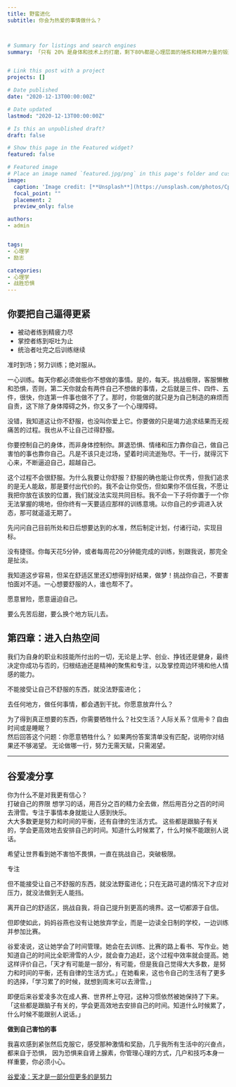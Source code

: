 ```yaml
---
title: 野蛮进化
subtitle: 你会为热爱的事情做什么？



# Summary for listings and search engines
summary: 「只有 20% 是身体和技术上的打磨，剩下80%都是心理层面的锤炼和精神力量的锻造」——在《野蛮进化》中，乔丹、科比等传奇运动员的训练师公开多年来守口如瓶的「野蛮进化 13 法则」，并教你运用这些法则，成为自己工作和生活的主宰。


# Link this post with a project
projects: []

# Date published
date: "2020-12-13T00:00:00Z"

# Date updated
lastmod: "2020-12-13T00:00:00Z"

# Is this an unpublished draft?
draft: false

# Show this page in the Featured widget?
featured: false

# Featured image
# Place an image named `featured.jpg/png` in this page's folder and customize its options here.
image:
  caption: 'Image credit: [**Unsplash**](https://unsplash.com/photos/CpkOjOcXdUY)'
  focal_point: ""
  placement: 2
  preview_only: false

authors:
- admin


tags:
- 心理学
- 励志

categories:
- 心理学
- 战胜恐惧
---
```




## 你要把自己逼得更紧

- 被动者练到精疲力尽
- 掌控者练到呕吐为止
- 统治者吐完之后训练继续


准时到场；努力训练；绝对服从。

一心训练。每天你都必须做些你不想做的事情。是的，每天。挑战极限，客服懒散和恐惧，否则，第二天你就会有两件自己不想做的事情，之后就是三件、四件、五件，很快，你连第一件事也做不了了。那时，你能做的就只是为自己制造的麻烦而自责，这下除了身体障碍之外，你又多了一个心理障碍。

没错，我知道这让你不舒服，也没叫你爱上它。你要做的只是竭力追求结果而无视痛苦的过程。我也从不让自己过得舒服。

你要控制自己的身体，而非身体控制你。屏退恐惧、情绪和压力靠你自己，做自己害怕的事也靠你自己。凡是不该只走过场，望着时间流逝殆尽。干一行，就得沉下心来，不断逼迫自己，超越自己。

这个过程不会很舒服。为什么我要让你舒服？舒服的确也能让你优秀，但我们追求的是无人能敌，那是要付出代价的。我不会让你受伤，但如果你不信任我，不愿让我把你放在该放的位置，我们就没法实现共同目标。我不会一下子将你置于一个你无法掌握的境地，但你终有一天要适应那样的训练意境。以你自己的步调进入状态，那可就遥遥无期了。

先问问自己目前所处和日后想要达到的水准，然后制定计划，付诸行动，实现目标。

没有捷径。你每天花5分钟，或者每周花20分钟能完成的训练，别跟我说，那完全是扯淡。

我知道这步容易，但呆在舒适区里还幻想得到好结果，做梦！挑战你自己，不要害怕面对不适。一心想要舒服的人，谁也帮不了。

愿意冒险，愿意逼迫自己。

要么先苦后甜，要么换个地方玩儿去。



## 第四章：进入白热空间

我们为自身的职业和技能所付出的一切，无论是上学、创业、挣钱还是健身，最终决定你成功与否的，归根结迪还是精神的聚焦和专注，以及掌控周边环境和他人情感的能力。
 




不能接受让自己不舒服的东西，就没法野蛮进化；

去任何地方，做任何事情，都会遇到干扰。你愿意放弃什么？

为了得到真正想要的东西，你需要牺牲什么？社交生活？人际关系？信用卡？自由时间或是睡眠？  
然后回答这个问题：你愿意牺牲什么？
如果两份答案清单没有匹配，说明你对结果还不够渴望。
无论做哪一行，努力无需天赋，只需渴望。


























---

## 谷爱凌分享

你为什么不是对我更有信心？                                                                       
打破自己的界限
想学习的话，用百分之百的精力全去做，然后用百分之百的时间去滑雪。专注于事情本身就能让人感到快乐。   
大大多数更是努力和时间的平衡，还有自律的生活方式。
这些都是跟脑子有关的，学会更高效地去安排自己的时间。知道什么时候累了，什么时候不能跟别人说话。

希望让世界看到她不害怕不畏惧，一直在挑战自己，突破极限。

专注

但不能接受让自己不舒服的东西，就没法野蛮进化；只在无路可退的情况下才应对压力，就没法做到无人能挡。

离开自己的舒适区，挑战自我，将自己提升到更高的境界。这一切都源于自信。

但即使如此，妈妈谷燕也没有让她放弃学业，而是一边读全日制的学校，一边训练并参加比赛。
 
谷爱凌说，这让她学会了时间管理。她会在去训练、比赛的路上看书、写作业。她知道自己的时间比全职滑雪的人少，就会奋力追赶，这个过程中效率就会提高。她这样评价自己，「天才有可能是一部分，有可能，但是我自己觉得大大多数，是努力和时间的平衡，还有自律的生活方式。」在她看来，这也令自己的生活有了更多的选择，「学习累了的时候，就想到周末可以去滑雪。」
 
即便后来谷爱凌多次在成人赛、世界杯上夺冠，这种习惯依然被她保持了下来。「这些都是跟脑子有关的，学会更高效地去安排自己的时间。知道什么时候累了，什么时候不能跟别人说话。」

**做到自己害怕的事**

我喜欢感到紧张然后克服它，感受那种激情和奖励，几乎我所有生活中的兴奋点，都来自于恐惧，
因为恐惧来自肾上腺素，你管理心理的方式，几户和技巧本身一样重要，你必须小心。



[谷爱凌：天才是一部分但更多的是努力](https://www.beijing2022.cn/wog.htm?cmsid=EYS2021031600816800)



